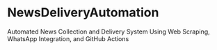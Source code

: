 # NewsDeliveryAutomation
Automated News Collection and Delivery System Using Web Scraping, WhatsApp Integration, and GitHub Actions
